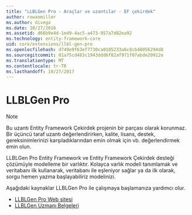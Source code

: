 ```yaml
---
title: "LLBLGen Pro - Araçlar ve uzantılar - EF çekirdek"
author: rowanmiller
ms.author: divega
ms.date: 10/27/2016
ms.assetid: d66b9e4d-1ed9-4ac5-a473-957a7d82ea92
ms.technology: entity-framework-core
uid: core/extensions/llbl-gen-pro
ms.openlocfilehash: d749e9f63ef7730ca0185233a6c8cb48056294d8
ms.sourcegitcommit: 01a75cd483c1943ddd6f82af971f07abde20912e
ms.translationtype: MT
ms.contentlocale: tr-TR
ms.lasthandoff: 10/27/2017
---
```

# <a name="llblgen-pro"></a>LLBLGen Pro

> [!NOTE]  
> Bu uzantı Entity Framework Çekirdek projenin bir parçası olarak korunmaz. Bir üçüncü taraf uzantı değerlendirirken, kalite, lisans, destek, gereksinimlerinizi karşıladıklarından emin olmak için vb. değerlendirmek emin olun.

LLBLGen Pro Entity Framework ve Entity Framework Çekirdek desteği çözümüyle modelleme bir varlıktır. Kolayca varlık modeli tanımlamak ve veritabanı ilk kullanarak, veritabanı ile eşleniyor sağlar ya da ilk olarak, sorgu hemen yazma başlayabiliriz modelinizi.

Aşağıdaki kaynaklar LLBLGen Pro ile çalışmaya başlamanıza yardımcı olur.
* [LLBLGen Pro Web sitesi](https://www.llblgen.com/)
* [LLBLGen Uzmanı Belgeleri](http://www.llblgen.com/Pages/documentation.aspx)
